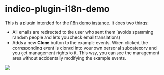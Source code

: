 # indico-plugin-i18n-demo

This is a plugin intended for the [i18n demo instance](https://localization-demo.getindico.io). It does two things:

- All emails are redirected to the user who sent them (avoids spamming random people and lets you check email translations)
- Adds a new **Clone** button to the example events. When clicked, the corresponding event is cloned into your own personal subcategory and you get management rights to it. This way, you can see the management area without accidentally modifying the example events.

![](example.png)